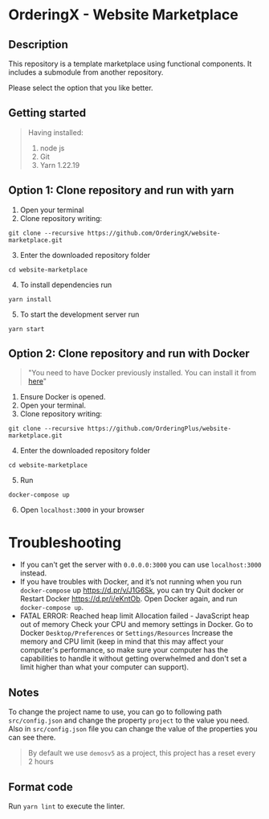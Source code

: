 # OrderingX - Website Marketplace

## Description

This repository is a template marketplace using functional components. It includes a submodule from another repository.

Please select the option that you like better.

## Getting started
> Having installed:
> 1. node js
> 2. Git
> 3. Yarn 1.22.19

## Option 1: Clone repository and run with yarn

1. Open your terminal
2. Clone repository writing:
```
git clone --recursive https://github.com/OrderingX/website-marketplace.git
```
3. Enter the downloaded repository folder
```
cd website-marketplace
```
4. To install dependencies run
```
yarn install
```
5. To start the development server run
```
yarn start
```

## Option 2: Clone repository and run with Docker
> "You need to have Docker previously installed. You can install it from [here](https://docs.docker.com/engine/install/)"

1. Ensure Docker is opened.
2. Open your terminal.
3. Clone repository writing:
```
git clone --recursive https://github.com/OrderingPlus/website-marketplace.git
```
4. Enter the downloaded repository folder
```
cd website-marketplace
```
5. Run
```
docker-compose up
```
6. Open `localhost:3000` in your browser

# Troubleshooting

- If you can't get the server with `0.0.0.0:3000` you can use `localhost:3000` instead.
- If you have troubles with Docker, and it’s not running when you run `docker-compose` up https://d.pr/v/J1G6Sk, you can try Quit docker or Restart Docker  https://d.pr/i/eKntOb. Open Docker again, and run `docker-compose up`.
- FATAL ERROR: Reached heap limit Allocation failed - JavaScript heap out of memory
Check your CPU and memory settings in Docker. Go to Docker `Desktop/Preferences` or `Settings/Resources` Increase the memory and CPU limit (keep in mind that this may affect your computer's performance, so make sure your computer has the capabilities to handle it without getting overwhelmed and don't set a limit higher than what your computer can support).

## Notes

To change the project name to use, you can go to following path `src/config.json` and change the property `project` to the value you need.
Also in `src/config.json` file you can change the value of the properties you can see there.

> By default we use `demosv5` as a project, this project has a reset every 2 hours

## Format code

Run `yarn lint` to execute the linter.
